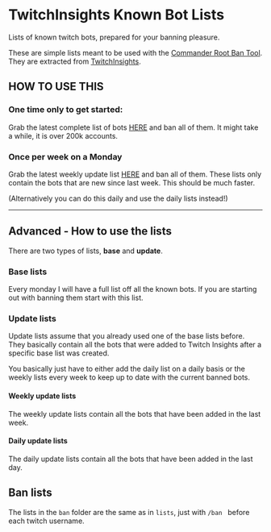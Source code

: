 # TwitchInsights Known Bot Lists

Lists of known twitch bots, prepared for your banning pleasure.

These are simple lists meant to be used with the [Commander Root Ban Tool](https://twitch-tools.rootonline.de/chatban_manager.php).
They are extracted from [TwitchInsights](https://twitchinsights.net/bots).

## HOW TO USE THIS

### One time only to get started:

Grab the latest complete list of bots [HERE](../tree/master/lists/base) and ban all of them.
It might take a while, it is over 200k accounts.

### Once per week on a Monday

Grab the latest weekly update list [HERE](../tree/master/lists/update) and ban all of them.
These lists only contain the bots that are new since last week. This should be much faster.

(Alternatively you can do this daily and use the daily lists instead!)

---

## Advanced - How to use the lists

There are two types of lists, **base** and **update**.

### Base lists

Every monday I will have a full list off all the known bots. If you are starting out with banning them start with this list.

### Update lists

Update lists assume that you already used one of the base lists before. They basically contain all the bots that were added to 
Twitch Insights after a specific base list was created.

You basically just have to either add the daily list on a daily basis or the weekly lists every week to keep up to date with the current banned bots.

#### Weekly update lists

The weekly update lists contain all the bots that have been added in the last week.

#### Daily update lists

The daily update lists contain all the bots that have been added in the last day.

## Ban lists

The lists in the `ban` folder are the same as in `lists`, just with `/ban ` before each twitch username.

